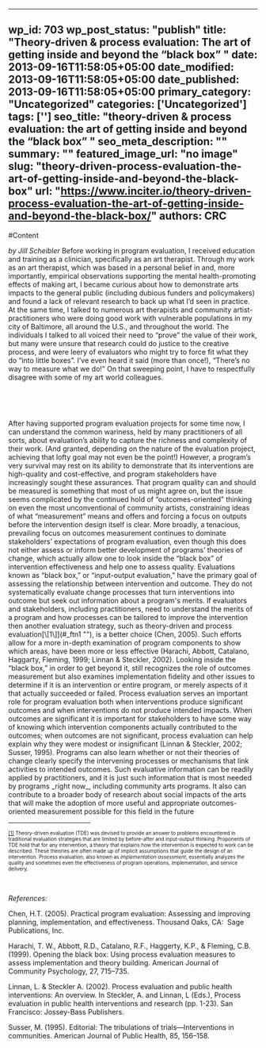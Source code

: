 
---
wp_id: 703
wp_post_status: "publish" 
title: "Theory-driven & process evaluation: The art of getting inside and beyond the “black box” "
date: 2013-09-16T11:58:05+05:00
date_modified: 2013-09-16T11:58:05+05:00
date_published: 2013-09-16T11:58:05+05:00
primary_category: "Uncategorized"
categories: ['Uncategorized'] 
tags: ['']
seo_title: "theory-driven & process evaluation: the art of getting inside and beyond the “black box” "
seo_meta_description: ""
summary: ""
featured_image_url: "no image"
slug: "theory-driven-process-evaluation-the-art-of-getting-inside-and-beyond-the-black-box"
url: "https://www.inciter.io/theory-driven-process-evaluation-the-art-of-getting-inside-and-beyond-the-black-box/"
authors: CRC
---

#Content

_by Jill Scheibler_
Before working in program evaluation, I received education and training as a clinician, specifically as an art therapist. Through my work as an art therapist, which was based in a personal belief in and, more importantly, empirical observations supporting the mental health-promoting effects of making art, I became curious about how to demonstrate arts impacts to the general public (including dubious funders and policymakers) and found a lack of relevant research to back up what I’d seen in practice. At the same time, I talked to numerous art therapists and community artist-practitioners who were doing good work with vulnerable populations in my city of Baltimore, all around the U.S., and throughout the world. The individuals I talked to all voiced their need to “prove” the value of their work, but many were unsure that research could do justice to the creative process, and were leery of evaluators who might try to force fit what they do “into little boxes”. I’ve even heard it said (more than once!), “There’s no way to measure what we do!” On that sweeping point, I have to respectfully disagree with some of my art world colleagues.
&nbsp;
<p style="text-align: center;">&nbsp;</p>
<p style="text-align: center;">&nbsp;</p>
After having supported program evaluation projects for some time now, I can understand the common wariness, held by many practitioners of all sorts, about evaluation’s ability to capture the richness and complexity of their work. (And granted, depending on the nature of the evaluation project, achieving that lofty goal may not even be the point!) However, a program’s very survival may rest on its ability to demonstrate that its interventions are high-quality and cost-effective, and program stakeholders have increasingly sought these assurances. That program quality can and should be measured is something that most of us might agree on, but the issue seems complicated by the continued hold of “outcomes-oriented” thinking on even the most unconventional of community artists, constraining ideas of what “measurement” means and offers and forcing a focus on outputs before the intervention design itself is clear. More broadly, a tenacious, prevailing focus on outcomes measurement continues to dominate stakeholders’ expectations of program evaluation, even though this does not either assess or inform better development of programs’ theories of change, which actually allow one to look inside the “black box” of intervention effectiveness and help one to assess quality.
Evaluations known as “black box,” or “input-output evaluation,” have the primary goal of assessing the relationship between intervention and outcome. They do not systematically evaluate change processes that turn interventions into outcome but seek out information about a program's merits. If evaluators and stakeholders, including practitioners, need to understand the merits of a program and how processes can be tailored to improve the intervention then another evaluation strategy, such as theory-driven and process evaluation[\[1\]](#_ftn1 ""), is a better choice (Chen, 2005). Such efforts allow for a more in-depth examination of program components to show which areas, have been more or less effective (Harachi, Abbott, Catalano, Haggarty, Fleming, 1999; Linnan &amp; Steckler, 2002). Looking inside the “black box,” in order to get beyond it, still recognizes the role of outcomes measurement but also examines implementation fidelity and other issues to determine if it is an intervention or entire program, or merely aspects of it that actually succeeded or failed.
Process evaluation serves an important role for program evaluation both when interventions produce significant outcomes and when interventions do not produce intended impacts. When outcomes are significant it is important for stakeholders to have some way of knowing which intervention components actually contributed to the outcomes; when outcomes are not significant, process evaluation can help explain why they were modest or insignificant (Linnan &amp; Steckler, 2002; Susser, 1995). Programs can also learn whether or not their theories of change clearly specify the intervening processes or mechanisms that link activities to intended outcomes. Such evaluative information can be readily applied by practitioners, and it is just such information that is most needed by programs&nbsp;_right now_, including community arts programs. It also can contribute to a broader body of research about social impacts of the arts that will make the adoption of more useful and appropriate outcomes-oriented measurement possible for this field in the future
<div><hr align="left" size="1" width="33%"/>
<div><span style="font-size: x-small;"><a href="#_ftnref1" title="">[1]</a>&nbsp;Theory-driven evaluation (TDE) was devised to provide an answer to problems encountered in traditional evaluation strategies that are limited by before-after and input-output thinking. Proponents of TDE hold that for any intervention, a theory that explains how the intervention is expected to work can be described. These theories are often made up of implicit assumptions that guide the design of an intervention. Process evaluation, also known as&nbsp;<i>implementation assessment</i>, essentially analyzes the quality and sometimes even the effectiveness of program operations, implementation, and service delivery.&nbsp;</span>
<p>&nbsp;</p>
<p><em>References:</em></p>
<p>Chen, H.T. (2005). Practical program evaluation: Assessing and improving planning, implementation, and effectiveness. Thousand Oaks, CA: &nbsp;Sage Publications, Inc.</p>
<p>Harachi, T. W., Abbott, R.D., Catalano, R.F., Haggerty, K.P., &amp; Fleming, C.B. (1999). Opening the black box: Using process evaluation measures to assess implementation and theory building. American Journal of Community Psychology, 27, 715–735.&nbsp;</p>
<p>Linnan, L. &amp; Steckler A. (2002). Process evaluation and public health interventions: An overview. In Steckler, A. and Linnan, L (Eds.), Process evaluation in public health interventions and research (pp. 1-23). San Francisco: Jossey-Bass Publishers.</p>
<p>Susser, M. (1995). Editorial: The tribulations of trials—Interventions in communities. American Journal of Public Health, 85, 156–158.</p>
</div>
</div>

